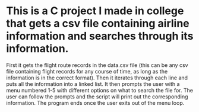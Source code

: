 # This is a C project I made in college that gets a csv file containing airline information and searches through its information.
First it gets the flight route records in the data.csv file (this can be any csv file containing flight records for any course of time, as long as the information is in the correct format).
Then it iterates through each line and puts all the information into a linked list.
It then prompts the user with a menu numbered 1-5 with different options on what to search the file for.
The user can follow the prompts and the script will print out the corresponding information.
The program ends once the user exits out of the menu loop.
